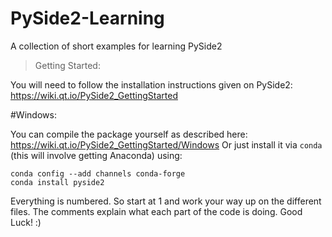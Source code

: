 # PySide2-Learning
A collection of short examples for learning PySide2

>Getting Started:

You will need to follow the installation instructions given on PySide2: https://wiki.qt.io/PySide2_GettingStarted

#Windows:

You can compile the package yourself as described here: https://wiki.qt.io/PySide2_GettingStarted/Windows
Or just install it via `conda` (this will involve getting Anaconda) using:

    conda config --add channels conda-forge
    conda install pyside2
    
Everything is numbered.  So start at 1 and work your way up on the different files.  The comments explain what each part of the code is doing.  Good Luck! :)
